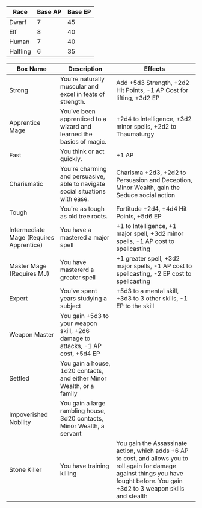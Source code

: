 | Race | Base AP | Base EP |
|------|---------|---------|
| Dwarf | 7 | 45 |
| Elf | 8 | 40 |
| Human | 7 | 40 |
| Halfling | 6 | 35 |


| Box Name | Description | Effects |
|----------|-------------|---------|
| Strong | You're naturally muscular and excel in feats of strength. | Add +5d3 Strength, +2d2 Hit Points, -1 AP Cost for lifting, +3d2 EP
| Apprentice Mage | You've been apprenticed to a wizard and learned the basics of magic. | +2d4 to Intelligence, +3d2 minor spells, +2d2 to Thaumaturgy |
| Fast | You think or act quickly. | +1 AP|
| Charismatic | You're charming and persuasive, able to navigate social situations with ease. | Charisma +2d3, +2d2 to Persuasion and Deception, Minor Wealth, gain the Seduce social action |
| Tough | You're as tough as old tree roots. | Fortitude +2d4, +4d4 Hit Points, +5d6 EP |
| Intermediate Mage (Requires Apprentice) | You have a mastered a major spell | +1 to Intelligence, +1 major spell, +3d2 minor spells, -1 AP cost to spellcasting |
| Master Mage (Requires MJ) | You have mastererd a greater spell | +1 greater spell, +3d2 major spells, -1 AP cost to spellcasting, -2 EP cost to spellcasting |
| Expert | You've spent years studying a subject | +5d3 to a mental skill, +3d3 to 3 other skills, -1 EP to the skill |
| Weapon Master | You gain +5d3 to your weapon skill, +2d6 damage to attacks, -1 AP cost, +5d4 EP |
| Settled | You gain a house, 1d20 contacts, and either Minor Wealth, or a family |
| Impoverished Nobility | You gain a large rambling house, 3d20 contacts, Minor Wealth, a servant |
| Stone Killer | You have training killing | You gain the Assassinate action, which adds +6 AP to cost, and allows you to roll again for damage against things you have fought before. You gain +3d2 to 3 weapon skills and stealth |
